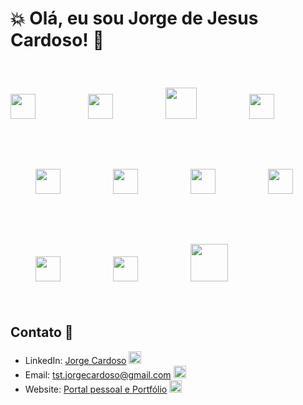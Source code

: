 # 💥 Olá, eu sou Jorge de Jesus Cardoso! 👋

<img src="https://cdn3.iconfinder.com/data/icons/logos-and-brands-adobe/512/267_Python-512.png" style="width: 40px; heigth: 40px; margin-right: 40px" />      <img src="https://cdn.iconscout.com/icon/free/png-256/free-typescript-1174965.png?f=webp" style="width: 40px; heigth: 40px; margin: 40px" />      <img src="https://icons.veryicon.com/png/o/business/vscode-program-item-icon/javascript-3.png" style="width: 50px; heigth: 50px; margin: 40px" />      <img src="https://cdn.iconscout.com/icon/free/png-256/free-react-1-282599.png?f=webp" style="width: 40px; heigth: 40px; margin: 40px" />      <img src="https://static-00.iconduck.com/assets.00/node-js-icon-454x512-nztofx17.png" style="width: 40px; heigth: 40px; margin: 40px" />      <img src="https://upload.wikimedia.org/wikipedia/commons/thumb/8/88/Status_iucn_EX_icon.svg/480px-Status_iucn_EX_icon.svg.png" style="width: 40px; heigth: 40px; margin: 40px" />      <img src="https://cdn-icons-png.flaticon.com/512/919/919836.png" style="width: 40px; heigth: 40px; margin: 40px" />      <img src="https://open-telemetry.github.io/opentelemetry-sqlcommenter/images/sequelize-logo.png" style="width: 40px; heigth: 40px; margin: 40px" />       <img src="https://www.shutterstock.com/shutterstock/photos/1764554234/display_1500/stock-vector-emblem-of-c-sharp-programming-language-blue-hexagon-with-the-letter-c-and-number-symbol-inside-1764554234.jpg" style="width: 40px; heigth: 40px; margin: 40px" />       <img src="https://cdn.worldvectorlogo.com/logos/docker.svg" style="width: 40px; heigth: 40px; margin: 40px" />       <img src="https://miro.medium.com/v2/resize:fit:587/1*-U1XiBogYUayGeLxcVeBUw.jpeg" style="width: 60px; heigth: 60px; margin: 40px" />

## Contato 📧

- LinkedIn: [Jorge Cardoso](https://www.linkedin.com/in/jorgejesuscardoso/)  <img src="https://static-00.iconduck.com/assets.00/linkedin-icon-1024x1024-net2o24e.png" style="width: 20px; heigth: 20px" />
- Email: tst.jorgecardoso@gmail.com <img src="https://logowik.com/content/uploads/images/gmail-new-icon5198.jpg" style="width: 20px; heigth: 20px" />
- Website: [Portal pessoal e Portfólio](https://cndev.netlify.app/) <img src="https://cdn-icons-png.flaticon.com/512/5602/5602732.png" style="width: 20px; heigth: 20px" />
